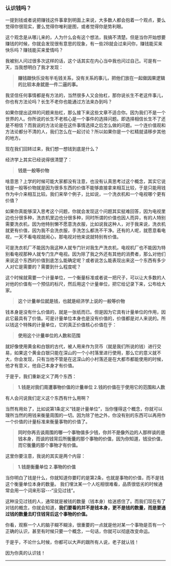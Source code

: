 ### 认识钱吗？

一提到钱或者说把赚钱这件事拿到明面上来说，大多数人都会抱着一个观点，要么觉得你很现实，要么觉得你唯利是图，或者觉得你是势利眼。

这个观念是从哪儿来的，人为什么会有这个想法，我搞不清楚。但是当你开始想要赚钱的时候，你就会发现很有意思的现象，有一些2B就会过来问你，赚钱能买来快乐吗？赚钱能买来爱情吗？

我被别人问过很多次这样的话，这个话其实在内心当中我也问过自己。可是有一天，当我想明白了我才发现：

>**赚钱跟快乐没有半毛钱关系，没有关系的事儿，把他们放在一起做因果逻辑的比较本身就是一件二逼的事。**

我坚信任何事情都是有方法的，当然很多人又会抬杠，那你说长生不老这件事儿，你也有方法论吗？长生不老你也能通过方法来办到吗？

如果你提出这样的问题来抬杠，那么接下来这些文章不适合你。因为我们不是一个世界的人。你所说的长生不老核心是一个事件的选择问题。即选择相信长生不了还是不相信？而我说的方法论是在这件事情选择之后怎么做的问题。一个连价值观和方法论都分不清的人，我们怎么在一起讨论？所以如果你是一个杠精就请移步其他的地方。

现在我们回转过来，我们想一想钱到底是什么？

经济学上其实已经说得很清楚了：
>**钱是一般等价物**

啥意思？上学的时候可能大家都没有注意，也没有认真思考过这个概念，其实它说钱是一般等价物就是因为很多东西的价值不能够直接拿来相互比较，于是只能用钱作为中介来相互比较。我们来举个例子，比如说，一个洗衣机和一个电视哪个更有价值？

如果你真能够深入思考这个问题，你就会发现这个问题其实挺难回答，因为电视里边也分很多种，洗衣机里边也分很多种，同时所谓的价值也因人而异，有的人特别需要洗衣机，因为他特别懒不愿意洗衣服，比如说我这种人，对于我来说，洗衣机就更有价值，因为我不会洗衣服，手洗怎么都洗不干净。还有的人呢，就愿意看电视，一天不看电视就闹心，那电视对他来说就特别有价值。

可是洗衣机厂不能因为我这种人就专门针对我生产洗衣机，电视机厂也不能因为特别看电视那种人就专门生产电视。因为除了我之外还有其他的消费者，那么对他们来说这个东西的价值到底怎么能确定呢？或者说怎么能表现出来这一个东西有多少人对它是需要的？需要到什么程度呢？

这个时候就需要一个计量单位，一个衡量标准或者说一把尺子，可以让大多数的人对他的价值有一个预估的标尺，然后用这个计量单位，把它给记录下来，公布给大家。

>**这个计量单位就是钱，也就是经济学上说的一般等价物**

钱本身是没有什么价值的，就是一张纸而已。但是因为它具有计量单位的作用，因此它最具有了价值。可是计量单位本身也是没有价值的，价值都是对人来说的。所以钱这个特殊的计量单位，它的真正价值核心价值在于：
>**使用这个计量单位的人数和范围**

就好像使用黄金和白银的古代，被人用来作为货币（就是我们所说的钱）进行交易，如果这个黄金白银只能在深山的一个小村落里进行使用，那么它的意义就不大，你会发现，只有当他不管是在这深山的小村落还是在大都市都能使用的时候，他才有意义，他自己本身才有价值。

于是乎，我们重新定义了两个东西：
>**1.钱是对我们周遭事物价值的计量单位**
>**2.钱的价值在于使用它的范围和人数**

有人会问说我们定义这个东西有什么用啊？

当然有用处了，比如说第1条定义“钱是计量单位”，当你懂得这个概念，你就可以理所当然的用钱来衡量周围的一切。因为除了他之外，你没有别的东西可以再用作一个价值的计量标准来衡量事物的价值了。

>**同时你再去谈周围的哪一个事物值多少钱，你并不是像外边的人那样谈的是钱本身，而谈的钱背后所衡量的那个事物的价值，因为你知道，钱没价值，而它衡量的那个事物才有价值。**

这里你要注意，我说的其实是两个内容：
>**1.钱是衡量单位
>2.事物的价值**

当你明白了钱是什么，你就知道你要盯的是第2条，也就是事物的价值，而不是钱这个衡量单位本身的数量。
我们埋汰某一个人吃相很难看，品质很低劣的时候通常会用一个词来形容---“没见过钱”。

这种没见过钱的人，通常就是被钱的数量（钱本身）给迷惑住了。而我们现在有了对钱的概念，你就会知道，**我们要看的并不是钱本身，更不是钱的数量，而是要通过钱的数量去盯住钱背后这个事物的价值。**

你看，观察一个人的脑子糊不糊涂，很重要的一点就是他对某一个事物是否有一个正确的认识，甚至有时候只要一个概念，一句话，你就可以彻底改变命运。

于是乎，不论什么时候，你都可以大声的跟所有人说，老子就认钱！

因为你真的认识钱！


----
